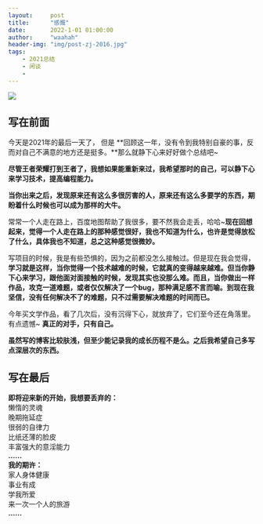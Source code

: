 ```yaml
---
layout:     post
title:      "感慨"
date:       2022-1-01 01:00:00
author:     "waahah"
header-img: "img/post-zj-2016.jpg"
tags:
    - 2021总结
    - 闲谈
    - 
---
```


![](http://upload-images.jianshu.io/upload_images/2556999-521d7b975b962cca.png?imageMogr2/auto-orient/strip%7CimageView2/2/w/1240)

<h2>写在前面</h2>
今天是2021年的最后一天了，
但是 **回顾这一年，没有令到我特别自豪的事，反而对自己不满意的地方还是挺多。**那么就静下心来好好做个总结吧~

**尽管王者荣耀打到王者了，我想如果能重新来过，我希望那时的自己，可以静下心来学习技术，提高编程能力。**

**当你出来之后，发现原来还有这么多很厉害的人，原来还有这么多要学的东西，期盼着什么时候也可以成为那样的大牛。**





常常一个人走在路上，百度地图帮助了我很多，要不然我会走丢，哈哈~**现在回想起来，觉得一个人走在路上的那种感觉很好，我也不知道为什么，也许是觉得放松了什么，具体我也不知道，总之这种感觉很微妙。**


写项目的时候，我是有些恐惧的，因为之前都没怎么接触过。但是现在我会觉得，**学习就是这样，当你觉得一个技术越难的时候，它就真的变得越来越难。但当你静下心来学习，跟他面对面接触的时候，发现其实也没那么难。而且，当你做出一样作品，攻克一道难题，或者仅仅解决了一个bug，那种满足感不言而喻。到现在我坚信，没有任何解决不了的难题，只不过需要解决难题的时间而已。**





今年买文学作品，看了几次后，没有沉得下心，就放弃了，它们至今还在角落里。有点遗憾~ **真正的对手，只有自己。**

**虽然写的博客比较肤浅，但至少能记录我的成长历程不是么。之后我希望自己多写点深层次的东西。**

<h2>写在最后</h2>

**即将迎来新的开始，我想要丢弃的：**<br>
懒惰的灵魂<br>
晚期拖延症<br>
很弱的自律力<br>
比纸还薄的脸皮<br>
丰富强大的意淫能力<br>
**……**<br>
**我的期许：**<br>
家人身体健康<br>
事业有成<br>
学我所爱<br>
来一次一个人的旅游<br>
**……**
